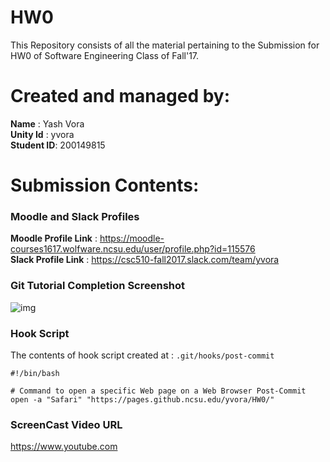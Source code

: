 # HW0

This Repository consists of all the material pertaining to the Submission for HW0 of Software Engineering Class of Fall'17.

# Created and managed by:
**Name** : Yash Vora <br/>
**Unity Id** : yvora <br/>
**Student ID**: 200149815

# Submission Contents:

### Moodle and Slack Profiles
**Moodle Profile Link** : https://moodle-courses1617.wolfware.ncsu.edu/user/profile.php?id=115576 <br/>
**Slack Profile Link** : https://csc510-fall2017.slack.com/team/yvora

### Git Tutorial Completion Screenshot
![img](https://github.ncsu.edu/yvora/HW0/blob/master/HW0%20-%20Git.png?raw=true)

### Hook Script
The contents of hook script created at : `.git/hooks/post-commit` 
```shell
#!/bin/bash

# Command to open a specific Web page on a Web Browser Post-Commit
open -a "Safari" "https://pages.github.ncsu.edu/yvora/HW0/"
```

### ScreenCast Video URL
https://www.youtube.com
